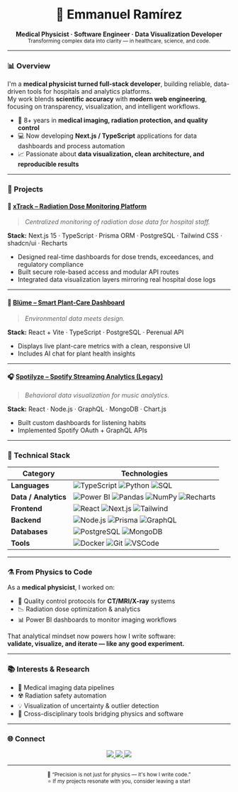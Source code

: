 <!-- 🌌 GitHub Profile README – Physicist/Data Scientist Look -->

<h1 align="center">🧠 Emmanuel Ramírez</h1>
<p align="center">
  <b>Medical Physicist · Software Engineer · Data Visualization Developer</b><br>
  <sub>Transforming complex data into clarity — in healthcare, science, and code.</sub>
</p>

---

### 📊 Overview

I'm a **medical physicist turned full-stack developer**, building reliable, data-driven tools for hospitals and analytics platforms.  
My work blends **scientific accuracy** with **modern web engineering**, focusing on transparency, visualization, and intelligent workflows.

- 🩻 8+ years in **medical imaging, radiation protection, and quality control**  
- 💻 Now developing **Next.js / TypeScript** applications for data dashboards and process automation  
- 📈 Passionate about **data visualization, clean architecture, and reproducible results**

---

### 🧪 Projects

#### 🩻 [xTrack – Radiation Dose Monitoring Platform](https://github.com/whinstonsmit/xtrack)
> *Centralized monitoring of radiation dose data for hospital staff.*

**Stack:** Next.js 15 · TypeScript · Prisma ORM · PostgreSQL · Tailwind CSS · shadcn/ui · Recharts  
- Designed real-time dashboards for dose trends, exceedances, and regulatory compliance  
- Built secure role-based access and modular API routes  
- Integrated data visualization layers mirroring real hospital dose logs  

---

#### 🌱 [Blüme – Smart Plant-Care Dashboard](https://github.com/whinstonsmit/blume)
> *Environmental data meets design.*

**Stack:** React + Vite · TypeScript · PostgreSQL · Perenual API  
- Displays live plant-care metrics with a clean, responsive UI  
- Includes AI chat for plant health insights  

---

#### 🎧 [Spotilyze – Spotify Streaming Analytics (Legacy)](https://github.com/whinstonsmit/spotilyze)
> *Behavioral data visualization for music analytics.*

**Stack:** React · Node.js · GraphQL · MongoDB · Chart.js  
- Built custom dashboards for listening habits  
- Implemented Spotify OAuth + GraphQL APIs  

---

### 🧠 Technical Stack

| Category | Technologies |
|-----------|---------------|
| **Languages** | ![TypeScript](https://img.shields.io/badge/TypeScript-3178C6?logo=typescript&logoColor=white) ![Python](https://img.shields.io/badge/Python-3776AB?logo=python&logoColor=white) ![SQL](https://img.shields.io/badge/SQL-003B57?logo=postgresql&logoColor=white) |
| **Data / Analytics** | ![Power BI](https://img.shields.io/badge/Power_BI-F2C811?logo=powerbi&logoColor=black) ![Pandas](https://img.shields.io/badge/Pandas-150458?logo=pandas&logoColor=white) ![NumPy](https://img.shields.io/badge/NumPy-013243?logo=numpy&logoColor=white) ![Recharts](https://img.shields.io/badge/Recharts-FF6384?logo=chartdotjs&logoColor=white) |
| **Frontend** | ![React](https://img.shields.io/badge/React-20232A?logo=react&logoColor=61DAFB) ![Next.js](https://img.shields.io/badge/Next.js-000000?logo=nextdotjs) ![Tailwind](https://img.shields.io/badge/Tailwind-38B2AC?logo=tailwindcss&logoColor=white) |
| **Backend** | ![Node.js](https://img.shields.io/badge/Node.js-43853D?logo=node.js&logoColor=white) ![Prisma](https://img.shields.io/badge/Prisma-2D3748?logo=prisma&logoColor=white) ![GraphQL](https://img.shields.io/badge/GraphQL-E434AA?logo=graphql&logoColor=white) |
| **Databases** | ![PostgreSQL](https://img.shields.io/badge/PostgreSQL-336791?logo=postgresql&logoColor=white) ![MongoDB](https://img.shields.io/badge/MongoDB-4EA94B?logo=mongodb&logoColor=white) |
| **Tools** | ![Docker](https://img.shields.io/badge/Docker-2496ED?logo=docker&logoColor=white) ![Git](https://img.shields.io/badge/Git-F05032?logo=git&logoColor=white) ![VSCode](https://img.shields.io/badge/VSCode-0078D4?logo=visualstudiocode&logoColor=white) |

---

### ⚗️ From Physics to Code

As a **medical physicist**, I worked on:
- 🧾 Quality control protocols for **CT/MRI/X-ray** systems  
- 📉 Radiation dose optimization & analytics  
- 📊 Power BI dashboards to monitor imaging workflows  

That analytical mindset now powers how I write software:  
**validate, visualize, and iterate — like any good experiment.**

---

### 📚 Interests & Research

- 🧬 Medical imaging data pipelines  
- ☢️ Radiation safety automation  
- 💡 Visualization of uncertainty & outlier detection  
- 🧩 Cross-disciplinary tools bridging physics and software  

---

### 🌐 Connect  

<p align="center">
  <a href="https://linkedin.com/in/whinstonsmit">
    <img src="https://img.shields.io/badge/LinkedIn-Whinston%20Smit-blue?logo=linkedin&style=for-the-badge">
  </a>
  <a href="https://whinstonsmit.dev">
    <img src="https://img.shields.io/badge/Portfolio-Website-black?logo=vercel&style=for-the-badge">
  </a>
  <a href="https://github.com/whinstonsmit">
    <img src="https://img.shields.io/badge/GitHub-Follow-lightgrey?logo=github&style=for-the-badge">
  </a>
</p>

---

<p align="center">
  <sub>🔭 “Precision is not just for physics — it's how I write code.”</sub><br>
  <sub>⭐ If my projects resonate with you, consider leaving a star!</sub>
</p>

